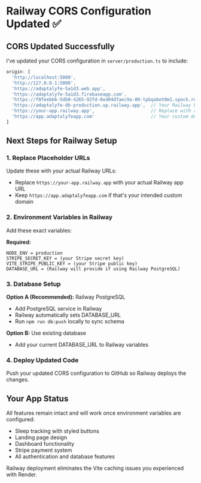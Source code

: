 # Railway CORS Configuration Updated ✅

## CORS Updated Successfully

I've updated your CORS configuration in `server/production.ts` to include:

```javascript
origin: [
  'http://localhost:5000', 
  'http://127.0.0.1:5000',
  'https://adaptalyfe-5a1d3.web.app',
  'https://adaptalyfe-5a1d3.firebaseapp.com',
  'https://f0feebb6-5db0-4265-92fd-0ed04d7aec9a-00-tpbqabot0m1.spock.replit.dev',
  'https://adaptalyfe-db-production.up.railway.app',  // Your Railway URL
  'https://your-app.railway.app',                     // Replace with actual Railway URL
  'https://app.adaptalyfeapp.com'                     // Your custom domain
]
```

## Next Steps for Railway Setup

### 1. Replace Placeholder URLs
Update these with your actual Railway URLs:
- Replace `https://your-app.railway.app` with your actual Railway app URL
- Keep `https://app.adaptalyfeapp.com` if that's your intended custom domain

### 2. Environment Variables in Railway
Add these exact variables:

**Required:**
```
NODE_ENV = production
STRIPE_SECRET_KEY = (your Stripe secret key)
VITE_STRIPE_PUBLIC_KEY = (your Stripe public key)
DATABASE_URL = (Railway will provide if using Railway PostgreSQL)
```

### 3. Database Setup
**Option A (Recommended):** Railway PostgreSQL
- Add PostgreSQL service in Railway
- Railway automatically sets DATABASE_URL
- Run `npm run db:push` locally to sync schema

**Option B:** Use existing database
- Add your current DATABASE_URL to Railway variables

### 4. Deploy Updated Code
Push your updated CORS configuration to GitHub so Railway deploys the changes.

## Your App Status
All features remain intact and will work once environment variables are configured:
- Sleep tracking with styled buttons
- Landing page design
- Dashboard functionality  
- Stripe payment system
- All authentication and database features

Railway deployment eliminates the Vite caching issues you experienced with Render.